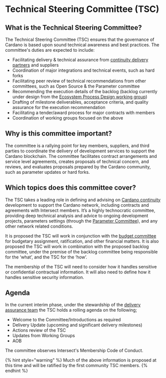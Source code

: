 # Technical Steering Committee (TSC)

## What is the Technical Steering Committee?

The Technical Steering Committee (TSC) ensures that the governance of Cardano is based upon sound technical awareness and best practices. The committee's duties are expected to include:&#x20;

* Facilitating delivery & technical assurance from [continuity delivery partners](https://www.intersectmbo.org/news/cardano-continuity) and suppliers
* Coordination of major integrations and technical events, such as hard forks
* Facilitating peer review of technical recommendations from other committees, such as Open Source & the Parameter committee
* Recommending the execution details of the backlog (backlog currently under design from the [Ecosystem Process Design working group](https://app.gitbook.com/o/Prbm1mtkwSsGWSvG1Bfd/s/K7cBOo8O1BpQ2uwlq0BE/))
* Drafting of milestone deliverables, acceptance criteria, and quality assurance for the execution recommendation
* Facilitating a tender/award process for major contracts with members
* Coordination of working groups focused on the above

## Why is this committee important?

The committee is a rallying point for key members, suppliers, and third parties to coordinate the delivery of development services to support the Cardano blockchain. The committee facilitates contract arrangements and service level agreements, creates proposals of technical concern, and reviews, and evaluates proposals prepared by the Cardano community, such as parameter updates or hard forks.&#x20;

## Which topics does this committee cover?

The TSC takes a leading role in defining and advising on [Cardano continuity](https://app.gitbook.com/s/o50OuflyxfUMOt8hHPn2/intersect-overview/working-on-cardano) development to support the Cardano network, including contracts and agreements with Intersect members. It’s a highly technocratic committee, providing deep technical analysis and advice to ongoing development projects, parameters settings (through the [Parameter Committee](https://app.gitbook.com/s/o50OuflyxfUMOt8hHPn2/intersect-overview/intersect-committees/technical-steering-committee-tsc/parameter-committee-pc)), and any other network related conditions.

It is proposed the TSC will work in conjunction with the [budget committee](https://app.gitbook.com/o/Prbm1mtkwSsGWSvG1Bfd/s/gsGMUGjBGIwHbN0vrf7v/) for budgetary assignment, ratification, and other financial matters. It is also proposed the TSC will work in combination with the proposed backlog committee, under the premise of the backlog committee being responsible for the ‘what’, and the TSC for the ‘how’.

The membership of the TSC will need to consider how it handles sensitive or confidential contractual information. It will also need to define how it handles sensitive security information.

## Agenda&#x20;

In the current interim phase, under the stewardship of the [delivery assurance team](broken-reference) the TSC holds a rolling agenda on the following;

* Welcome to the Committee/Introductions as required
* Delivery Update (upcoming and significant delivery milestones)
* Actions review of the TSC
* Updates from Working Groups
* AOB

The committee observes Intersect's Membership Code of Conduct.

{% hint style="warning" %}
Much of the above information is proposed at this time and will be ratified by the first community TSC members. &#x20;
{% endhint %}
